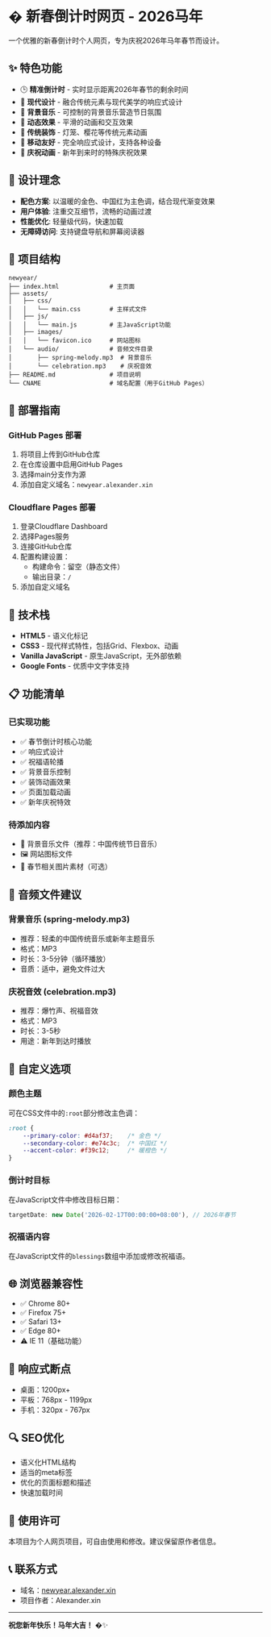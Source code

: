 # � 新春倒计时网页 - 2026马年

一个优雅的新春倒计时个人网页，专为庆祝2026年马年春节而设计。

## ✨ 特色功能

- 🕒 **精准倒计时** - 实时显示距离2026年春节的剩余时间
- 🎨 **现代设计** - 融合传统元素与现代美学的响应式设计
- 🎵 **背景音乐** - 可控制的背景音乐营造节日氛围
- 💫 **动态效果** - 平滑的动画和交互效果
- 🏮 **传统装饰** - 灯笼、樱花等传统元素动画
- 📱 **移动友好** - 完全响应式设计，支持各种设备
- 🎊 **庆祝动画** - 新年到来时的特殊庆祝效果

## 🎯 设计理念

- **配色方案**: 以温暖的金色、中国红为主色调，结合现代渐变效果
- **用户体验**: 注重交互细节，流畅的动画过渡
- **性能优化**: 轻量级代码，快速加载
- **无障碍访问**: 支持键盘导航和屏幕阅读器

## 📁 项目结构

```
newyear/
├── index.html              # 主页面
├── assets/
│   ├── css/
│   │   └── main.css        # 主样式文件
│   ├── js/
│   │   └── main.js         # 主JavaScript功能
│   ├── images/
│   │   └── favicon.ico     # 网站图标
│   └── audio/              # 音频文件目录
│       ├── spring-melody.mp3  # 背景音乐
│       └── celebration.mp3    # 庆祝音效
├── README.md               # 项目说明
└── CNAME                   # 域名配置（用于GitHub Pages）
```

## 🚀 部署指南

### GitHub Pages 部署

1. 将项目上传到GitHub仓库
2. 在仓库设置中启用GitHub Pages
3. 选择main分支作为源
4. 添加自定义域名：`newyear.alexander.xin`

### Cloudflare Pages 部署

1. 登录Cloudflare Dashboard
2. 选择Pages服务
3. 连接GitHub仓库
4. 配置构建设置：
   - 构建命令：留空（静态文件）
   - 输出目录：`/`
5. 添加自定义域名

## 🔧 技术栈

- **HTML5** - 语义化标记
- **CSS3** - 现代样式特性，包括Grid、Flexbox、动画
- **Vanilla JavaScript** - 原生JavaScript，无外部依赖
- **Google Fonts** - 优质中文字体支持

## 📋 功能清单

### 已实现功能
- ✅ 春节倒计时核心功能
- ✅ 响应式设计
- ✅ 祝福语轮播
- ✅ 背景音乐控制
- ✅ 装饰动画效果
- ✅ 页面加载动画
- ✅ 新年庆祝特效

### 待添加内容
- 🎵 背景音乐文件（推荐：中国传统节日音乐）
- 🖼️ 网站图标文件
- 📸 春节相关图片素材（可选）

## 🎵 音频文件建议

### 背景音乐 (spring-melody.mp3)
- 推荐：轻柔的中国传统音乐或新年主题音乐
- 格式：MP3
- 时长：3-5分钟（循环播放）
- 音质：适中，避免文件过大

### 庆祝音效 (celebration.mp3)
- 推荐：爆竹声、祝福音效
- 格式：MP3
- 时长：3-5秒
- 用途：新年到达时播放

## 🎨 自定义选项

### 颜色主题
可在CSS文件中的`:root`部分修改主色调：
```css
:root {
    --primary-color: #d4af37;    /* 金色 */
    --secondary-color: #e74c3c;  /* 中国红 */
    --accent-color: #f39c12;     /* 暖橙色 */
}
```

### 倒计时目标
在JavaScript文件中修改目标日期：
```javascript
targetDate: new Date('2026-02-17T00:00:00+08:00'), // 2026年春节
```

### 祝福语内容
在JavaScript文件的`blessings`数组中添加或修改祝福语。

## 🌐 浏览器兼容性

- ✅ Chrome 80+
- ✅ Firefox 75+
- ✅ Safari 13+
- ✅ Edge 80+
- ⚠️ IE 11（基础功能）

## 📱 响应式断点

- 桌面：1200px+
- 平板：768px - 1199px
- 手机：320px - 767px

## 🔍 SEO优化

- 语义化HTML结构
- 适当的meta标签
- 优化的页面标题和描述
- 快速加载时间

## 🎉 使用许可

本项目为个人网页项目，可自由使用和修改。建议保留原作者信息。

## 📞 联系方式

- 域名：[newyear.alexander.xin](https://newyear.alexander.xin)
- 项目作者：Alexander.xin

---

**祝您新年快乐！马年大吉！** �✨